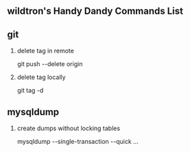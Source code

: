 wildtron's Handy Dandy Commands List 
---

git
---

1. delete tag in remote

    git push --delete origin <tag-name>

2. delete tag locally

    git tag -d <tag-name>

mysqldump
---

1. create dumps without locking tables

    mysqldump --single-transaction --quick ...<other-flags>

